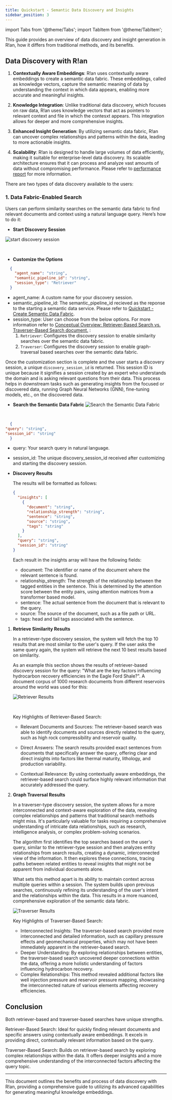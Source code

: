 ```yaml
---
title: Quickstart - Semantic Data Discovery and Insights
sidebar_position: 3
---
```


import Tabs from '@theme/Tabs';
import TabItem from '@theme/TabItem';

This guide provides an overview of data discovery and insight generation in R!an, how it differs from traditional methods, and its benefits. 

## Data Discovery with R!an

1. **Contextually Aware Embeddings**: R!an uses contextually aware embeddings to create a semantic data fabric. These embeddings, called as knowledge vectors, capture the semantic meaning of data by understanding the context in which data appears, enabling more accurate and meaningful insights.

2. **Knowledge Integration**: Unlike traditional data discovery, which focuses on raw data, R!an uses knowledge vectors that act as pointers to relevant context and file in which the contesxt appears. This integration allows for deeper and more comprehensive insights.

3. **Enhanced Insight Generation**: By utilizing semantic data fabric, R!an can uncover complex relationships and patterns within the data, leading to more actionable insights.

4. **Scalability**: R!an is designed to handle large volumes of data efficiently, making it suitable for enterprise-level data discovery. Its scalable architecture ensures that it can process and analyze vast amounts of data without compromising performance. Please refer to [performance report](../overview/performance_report.md) for more information.


  There are two types of data discovery available to the users:

  ### 1. Data Fabric-Enabled Search

  Users can perform similarity searches on the semantic data fabric to find relevant documents and context using a natural language query. Here’s how to do it:

  - **Start Discovery Session**

  ![start discovery session](../assets/get-started/start_discovery_session.png)

  <br>

  - **Customize the Options**

  ```json
    {
      "agent_name": "string",
      "semantic_pipeline_id": "string",
      "session_type": "Retriever"
    }
  ```

  - agent_name: A custom name for your discovery session. 
  - semantic_pipeline_id: The semantic_pipeline_id recieved as the reponse to the starting a semantic data service. Please refer to [Quickstart - Create Semantic Data Fabric](../get-started/quickstart-2.md).
  - session_type: User can choose from the below options. For more information refer to [Conceptual Overview: Retriever-Based Search vs. Traverser-Based Search document.](../guides/retriever_traversar_review.md) :
    1. `Retriever`: Configures the discovery session to enable similarity searches over the semantic data fabric.
    2. `Traverser`: Configures the discovery session to enable graph-traversal based searches over the semantic data fabric.
  
  Once the customization section is complete and the user starts a discovery session, a unique `discovery_session_id` is returned. This session ID is unique because it signifies a session created by an expert who understands the domain and is asking relevant questions from their data. This process helps in downstream tasks such as generating insights from the focused or discovered data, running Graph Neural Networks (GNN), fine-tuning models, etc., on the discovered data.

  - **Search the Semantic Data Fabric**
  ![Search the Semantic Data Fabric](../assets/get-started/discovery_search.png)

  <br>

  ```json
    {
  "query": "string",
  "session_id": "string"
    }
  ```
  - query: Your search query in natural language.
  - session_id: The unique discovery_session_id received after customizing and starting the discovery session.

  - **Discovery Results**
      
      The results will be formatted as follows:
      ```json
      {
        "insights": [
          {
            "document": "string",
            "relationship_strength": "string",
            "sentence": "string",
            "source": "string",
            "tags": "string"
          }
        ],
        "query": "string",
        "session_id": "string"
      }
      ```
    Each result in the insights array will have the following fields:

      - document: The identifier or name of the document where the relevant sentence is found.
      - relationship_strength: The strength of the relationship between the tagged entities in the sentence. This is determined by the attention score between the entity pairs, using attention matrices from a transformer based model.
      - sentence: The actual sentence from the document that is relevant to the query.
      - source: The source of the document, such as a file path or URL.
      - tags: head and tail tags associated with the sentence.


  1. **Retrieve Similarity Results**
      
      In a retriever-type discovery session, the system will fetch the top 10 results that are most similar to the user's query. If the user asks the same query again, the system will retrieve the next 10 best results based on similarity.
      
      As an example this section shows the results of retriever-based discovery session for the query: "What are the key factors influencing hydrocarbon recovery efficiencies in the Eagle Ford Shale?". A document corpus of 1000 research documents from different reservoirs around the world was used for this:

     ![Retriever Results](../assets/get-started/embedding_based_search.png)

     <br>

      Key Highlights of Retriever-Based Search:

      - Relevant Documents and Sources: The retriever-based search was able to identify documents and sources directly related to the query, such as high rock compressibility and reservoir quality.

      - Direct Answers: The search results provided exact sentences from documents that specifically answer the query, offering clear and direct insights into factors like thermal maturity, lithology, and production variability.
      
      - Contextual Relevance: By using contextually aware embeddings, the retriever-based search could surface highly relevant information that accurately addressed the query.


  2. **Graph Traversal Results**
      
      In a traverser-type discovery session, the system allows for a more interconnected and context-aware exploration of the data, revealing complex relationships and patterns that traditional search methods might miss. It's particularly valuable for tasks requiring a comprehensive understanding of intricate data relationships, such as research, intelligence analysis, or complex problem-solving scenarios.

      The algorithm first identifies the top searches based on the user's query, similar to the retriever-type session and then analyzes entity relationships from search results, creating a dynamic, interconnected view of the information. It then explores these connections, tracing paths between related entities to reveal insights that might not be apparent from individual documents alone.

      What sets this method apart is its ability to maintain context across multiple queries within a session. The system builds upon previous searches, continuously refining its understanding of the user's intent and the relationships within the data. This results in a more nuanced, comprehensive exploration of the semantic data fabric.

      ![Traverser Results](../assets/get-started/traverser_based_search.png)
      <br>

      Key Highlights of Traverser-Based Search:

        - Interconnected Insights: The traverser-based search provided more interconnected and detailed information, such as capillary pressure effects and geomechanical properties, which may not have been immediately apparent in the retriever-based search.
        - Deeper Understanding: By exploring relationships between entities, the traverser-based search uncovered deeper connections within the data, offering a more holistic understanding of factors influencing hydrocarbon recovery.
        - Complex Relationships: This method revealed additional factors like well injection pressure and reservoir pressure mapping, showcasing the interconnected nature of various elements affecting recovery efficiencies.
      


## Conclusion
  Both retriever-based and traverser-based searches have unique strengths.
  
  Retriever-Based Search: Ideal for quickly finding relevant documents and specific answers using contextually aware embeddings. It excels in providing direct, contextually relevant information based on the query.
  
  Traverser-Based Search: Builds on retriever-based search by exploring complex relationships within the data. It offers deeper insights and a more comprehensive understanding of the interconnected factors affecting the query topic.



---

This document outlines the benefits and process of data discovery with R!an, providing a comprehensive guide to utilizing its advanced capabilities for generating meaningful knowledge embeddings.